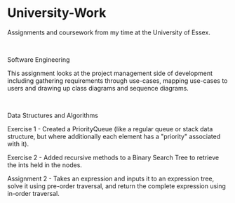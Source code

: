# University-Work
Assignments and coursework from my time at the University of Essex.



<br/>

Software Engineering

This assignment looks at the project management side of development including gathering requirements through use-cases, mapping use-cases to users and drawing up class diagrams and sequence diagrams.


<br/>


Data Structures and Algorithms

Exercise 1 - Created a PriorityQueue (like a regular queue or stack data structure, but where additionally each element has a "priority" associated with it).

Exercise 2 - Added recursive methods to a Binary Search Tree to retrieve the ints held in the nodes.

Assignment 2 - Takes an expression and inputs it to an expression tree, solve it using pre-order traversal, and return the complete expression using in-order traversal.
